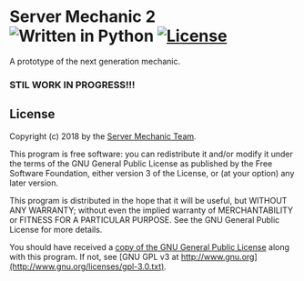 # Server Mechanic 2 ![Written in Python](https://img.shields.io/badge/python-2.7,%203.2,%203.3,%203.4,%203.5-blue.svg) [![License](https://img.shields.io/badge/License-GPL%203-yellow.svg)](http://www.gnu.org/licenses/)

A prototype of the next generation mechanic.

### STIL WORK IN PROGRESS!!!

## License

Copyright (c) 2018 by the [Server Mechanic Team](https://github.com/orgs/server-mechanic/people).

This program is free software: you can redistribute it and/or modify
it under the terms of the GNU General Public License as published by
the Free Software Foundation, either version 3 of the License, or
(at your option) any later version.

This program is distributed in the hope that it will be useful,
but WITHOUT ANY WARRANTY; without even the implied warranty of
MERCHANTABILITY or FITNESS FOR A PARTICULAR PURPOSE.  See the
GNU General Public License for more details.

You should have received a [copy of the GNU General Public License](license)
along with this program.  If not, see [GNU GPL v3 at http://www.gnu.org](http://www.gnu.org/licenses/gpl-3.0.txt).
